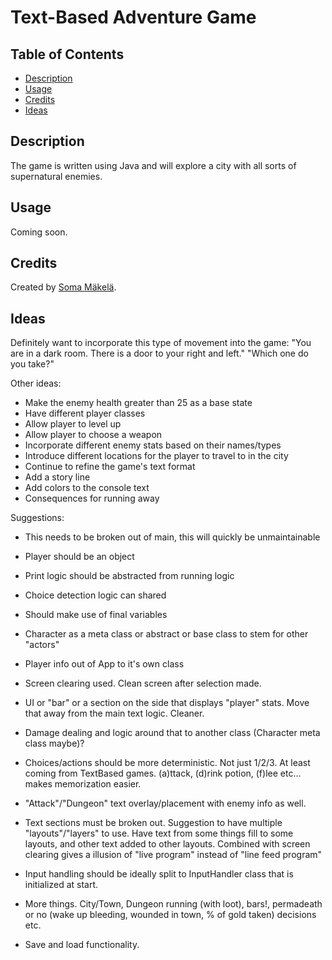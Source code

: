 # Text-Based Adventure Game

## Table of Contents

* [Description](#description)
* [Usage](#usage)
* [Credits](#credits)
* [Ideas](#ideas)

## Description

The game is written using Java and will explore a city with all sorts of supernatural enemies.

## Usage

Coming soon.

## Credits

Created by [Soma Mäkelä](https://github.com/smakela13).

## Ideas

Definitely want to incorporate this type of movement into the game: 
   "You are in a dark room. There is a door to your right and left."
   "Which one do you take?"

   Other ideas:
   - Make the enemy health greater than 25 as a base state
   - Have different player classes
   - Allow player to level up
   - Allow player to choose a weapon
   - Incorporate different enemy stats based on their names/types
   - Introduce different locations for the player to travel to in the city
   - Continue to refine the game's text format
   - Add a story line
   - Add colors to the console text
   - Consequences for running away

   Suggestions:
   - This needs to be broken out of main, this will quickly be unmaintainable
   - Player should be an object
   - Print logic should be abstracted from running logic
   - Choice detection logic can shared 
   - Should make use of final variables
   
   - Character as a meta class or abstract or base class to stem for other "actors"
   - Player info out of App to it's own class
   - Screen clearing used. Clean screen after selection made.
   - UI or "bar" or a section on the side that displays "player" stats. Move that away from the main text logic. Cleaner.
   - Damage dealing and logic around that to another class (Character meta class maybe)?
   - Choices/actions should be more deterministic. Not just 1/2/3. At least coming from TextBased games. (a)ttack, (d)rink potion, (f)lee etc... makes memorization easier.
   - "Attack"/"Dungeon" text overlay/placement with enemy info as well.
   - Text sections must be broken out. Suggestion to have multiple "layouts"/"layers" to use. Have text from some things fill to some layouts, and other text added to other layouts. Combined with screen clearing gives a illusion of "live program" instead of "line feed program"
   - Input handling should be ideally split to InputHandler class that is initialized at start.
   - More things. City/Town, Dungeon running (with loot), bars!, permadeath or no (wake up bleeding, wounded in town, % of gold taken) decisions etc.
   - Save and load functionality.